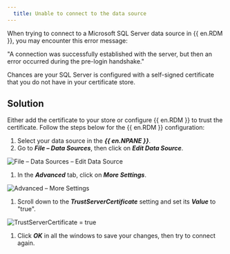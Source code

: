 ```yaml
---
  title: Unable to connect to the data source
---
```

When trying to connect to a Microsoft SQL Server data source in {{ en.RDM }}, you may encounter this error message:

"A connection was successfully established with the server, but then an error occurred during the pre-login handshake."

Chances are your SQL Server is configured with a self-signed certificate that you do not have in your certificate store.

## Solution

Either add the certificate to your store or configure {{ en.RDM }} to trust the certificate. Follow the steps below for the {{ en.RDM }} configuration:
1. Select your data source in the ***{{ en.NPANE }}***.
1. Go to ***File – Data Sources***, then click on ***Edit Data Source***.

![File – Data Sources – Edit Data Source](https://webdevolutions.azureedge.net/docs/en/kb/KB2158.png)

1. In the ***Advanced*** tab, click on ***More Settings***.

![Advanced – More Settings](https://webdevolutions.azureedge.net/docs/en/kb/KB2164.png)

1. Scroll down to the ***TrustServerCertificate*** setting and set its ***Value*** to "true".

![TrustServerCertificate = true](https://webdevolutions.azureedge.net/docs/en/kb/KB2165.png)

1. Click ***OK*** in all the windows to save your changes, then try to connect again.
